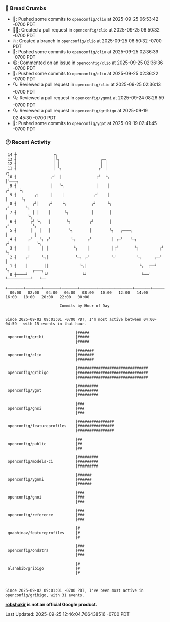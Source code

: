 ### 🍞 Bread Crumbs

 * 🚢: Pushed some commits to `openconfig/clio` at 2025-09-25 06:53:42 -0700 PDT
 * ✍🏼: Created a pull request in `openconfig/clio` at 2025-09-25 06:50:32 -0700 PDT
 * 💥: Created a branch in `openconfig/clio` at 2025-09-25 06:50:32 -0700 PDT
 * 🚢: Pushed some commits to `openconfig/clio` at 2025-09-25 02:36:39 -0700 PDT
 * 😃: Commented on an issue in `openconfig/clio` at 2025-09-25 02:36:36 -0700 PDT
 * 🚢: Pushed some commits to `openconfig/clio` at 2025-09-25 02:36:22 -0700 PDT
 * 🔍: Reviewed a pull request in  `openconfig/clio` at 2025-09-25 02:36:13 -0700 PDT
 * 🔍: Reviewed a pull request in  `openconfig/ygnmi` at 2025-09-24 08:26:59 -0700 PDT
 * 🔍: Reviewed a pull request in  `openconfig/gribigo` at 2025-09-19 02:45:30 -0700 PDT
 * 🚢: Pushed some commits to `openconfig/ygot` at 2025-09-19 02:41:45 -0700 PDT

### 🕘 Recent Activity
```
 14 ┼                ╭╮
 13 ┤                │╰╮                  ╭─╮
 12 ┤                │ │                  │ │
 11 ┤                │ ╰╮                ╭╯ │                            ╭╮
 10 ┤               ╭╯  │               ╭╯  ╰╮                           │╰───╮
  9 ┤               │   ╰╮              │    │                          ╭╯    ╰╮
  9 ┤        ╭╮     │    │             ╭╯    │                          │      ╰╮
  8 ┤       ╭╯│    ╭╯    ╰╮           ╭╯     ╰╮                        ╭╯       ╰╮
  7 ┤       │ │    │      ╰╮          │       │                        │         ╰╮
  6 ┤      ╭╯ ╰╮   │       ╰╮        ╭╯       │                       ╭╯          ╰╮
  5 ┤      │   │   │        ╰╮       │        ╰╮   ╭───╮              │            │
  4 ┤     ╭╯   ╰╮ ╭╯         ╰╮     ╭╯         │ ╭─╯   ╰─╮           ╭╯            ╰╮
  3 ┤     │     │ │           ╰╮    │          │╭╯       ╰╮         ╭╯              ╰╮
  2 ┤    ╭╯     ╰╮│            ╰─╮ ╭╯          ╰╯         ╰╮      ╭─╯                │
  1 ┤    │       ││              ╰╮│                       ╰╮  ╭──╯                  ╰╮          ╭───╮
  0 ┼────╯       ╰╯               ╰╯                        ╰──╯                      ╰──────────╯   ╰──
    +───────+───────+───────+───────+───────+───────+───────+───────+───────+───────+───────+───────+────
  00:00   02:00   04:00   06:00   08:00   10:00   12:00   14:00   16:00   18:00   20:00   22:00   00:00   

						Commits by Hour of Day


Since 2025-09-02 09:01:01 -0700 PDT, I'm most active between 04:00-04:59 - with 15 events in that hour.

```



```
                               |#####
 openconfig/gribi              |#####
                               |#####

                               |#######
 openconfig/clio               |#######
                               |#######

                               |###############################
 openconfig/gribigo            |###############################
                               |###############################

                               |#########
 openconfig/ygot               |#########
                               |#########

                               |###
 openconfig/gnsi               |###
                               |###

                               |################
 openconfig/featureprofiles    |################
                               |################

                               |##
 openconfig/public             |##
                               |##

                               |#########
 openconfig/models-ci          |#########
                               |#########

                               |######
 openconfig/ygnmi              |######
                               |######

                               |###
 openconfig/gnoi               |###
                               |###

                               |###
 openconfig/reference          |###
                               |###

                               |#
 goabhinav/featureprofiles     |#
                               |#

                               |###
 openconfig/ondatra            |###
                               |###

                               |#
 alshabib/gribigo              |#
                               |#



Since 2025-09-02 09:01:01 -0700 PDT, I've been most active in openconfig/gribigo, with 31 events.

```
**[robshakir](mailto:robjs@google.com) is not an official Google product.**  


Last Updated: 2025-09-25 12:46:04.706438516 -0700 PDT
